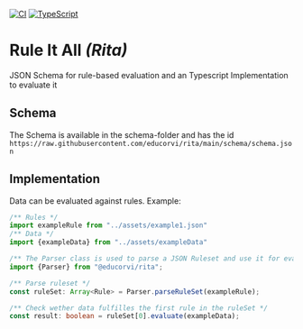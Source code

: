 [![CI](https://github.com/educorvi/rita/actions/workflows/main.yml/badge.svg)](https://github.com/educorvi/rita/actions/workflows/main.yml)
[![TypeScript](https://img.shields.io/badge/%3C%2F%3E-TypeScript-%230074c1.svg)](http://www.typescriptlang.org/)
# Rule It All _(Rita)_
JSON Schema for rule-based evaluation and an Typescript Implementation to evaluate it
## Schema
The Schema is available in the schema-folder and has the id `https://raw.githubusercontent.com/educorvi/rita/main/schema/schema.json`
## Implementation
Data can be evaluated against rules. Example:
```typescript
/** Rules */
import exampleRule from "../assets/example1.json"
/** Data */
import {exampleData} from "../assets/exampleData"

/** The Parser class is used to parse a JSON Ruleset and use it for evaluation */
import {Parser} from "@educorvi/rita";

/** Parse ruleset */
const ruleSet: Array<Rule> = Parser.parseRuleSet(exampleRule);

/** Check wether data fulfilles the first rule in the ruleSet */
const result: boolean = ruleSet[0].evaluate(exampleData);
```
